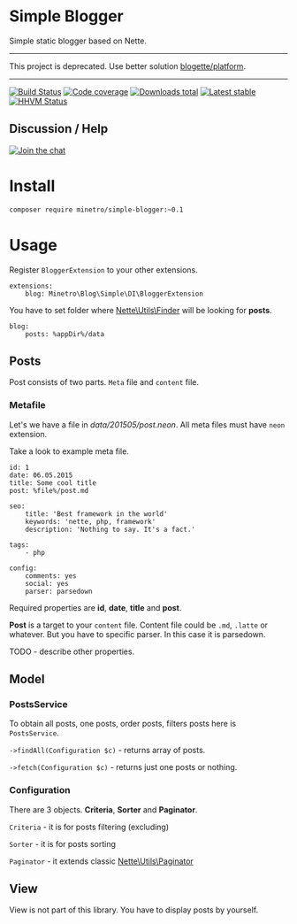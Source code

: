 # Simple Blogger

Simple static blogger based on Nette.

-----

This project is deprecated. Use better solution [blogette/platform](https://github.com/blogette/platform).

-----

[![Build Status](https://img.shields.io/travis/minetro/simple-blogger.svg?style=flat-square)](https://travis-ci.org/minetro/simple-blogger)
[![Code coverage](https://img.shields.io/coveralls/minetro/simple-blogger.svg?style=flat-square)](https://coveralls.io/r/minetro/simple-blogger)
[![Downloads total](https://img.shields.io/packagist/dt/minetro/simple-blogger.svg?style=flat-square)](https://packagist.org/packages/minetro/simple-blogger)
[![Latest stable](https://img.shields.io/packagist/v/minetro/simple-blogger.svg?style=flat-square)](https://packagist.org/packages/minetro/simple-blogger)
[![HHVM Status](https://img.shields.io/hhvm/minetro/simple-blogger.svg?style=flat-square)](http://hhvm.h4cc.de/package/minetro/simple-blogger)

## Discussion / Help

[![Join the chat](https://img.shields.io/gitter/room/minetro/nette.svg?style=flat-square)](https://gitter.im/minetro/nette?utm_source=badge&utm_medium=badge&utm_campaign=pr-badge&utm_content=badge)

# Install

```bash
composer require minetro/simple-blogger:~0.1
```

# Usage

Register `BloggerExtension` to your other extensions.
```neon
extensions:
	blog: Minetro\Blog\Simple\DI\BloggerExtension
```

You have to set folder where [Nette\Utils\Finder](http://api.nette.org/2.3/Nette.Utils.Finder.html) will be looking for **posts**.
 
```neon
blog:
	posts: %appDir%/data
```

## Posts

Post consists of two parts. `Meta` file and `content` file.

### Metafile

Let's we have a file in *data/201505/post.neon*. All meta files must have `neon` extension.

Take a look to example meta file.

```neon
id: 1
date: 06.05.2015
title: Some cool title
post: %file%/post.md

seo:
	title: 'Best framework in the world'
	keywords: 'nette, php, framework'
	description: 'Nothing to say. It's a fact.'

tags:
	- php

config:
	comments: yes
	social: yes
	parser: parsedown
```

Required properties are **id**, **date**, **title** and **post**. 

**Post** is a target to your `content` file. Content file could be `.md`, `.latte` or whatever. But you have to specific
parser. In this case it is parsedown. 

TODO - describe other properties.

## Model

### PostsService

To obtain all posts, one posts, order posts, filters posts here is `PostsService`. 

`->findAll(Configuration $c)` - returns array of posts.

`->fetch(Configuration $c)` - returns just one posts or nothing.

### Configuration

There are 3 objects. **Criteria**, **Sorter** and **Paginator**.

`Criteria` - it is for posts filtering (excluding)

`Sorter` - it is for posts sorting 

`Paginator` - it extends classic [Nette\Utils\Paginator](http://api.nette.org/2.3/Nette.Utils.Paginator.html)

## View

View is not part of this library. You have to display posts by yourself.
